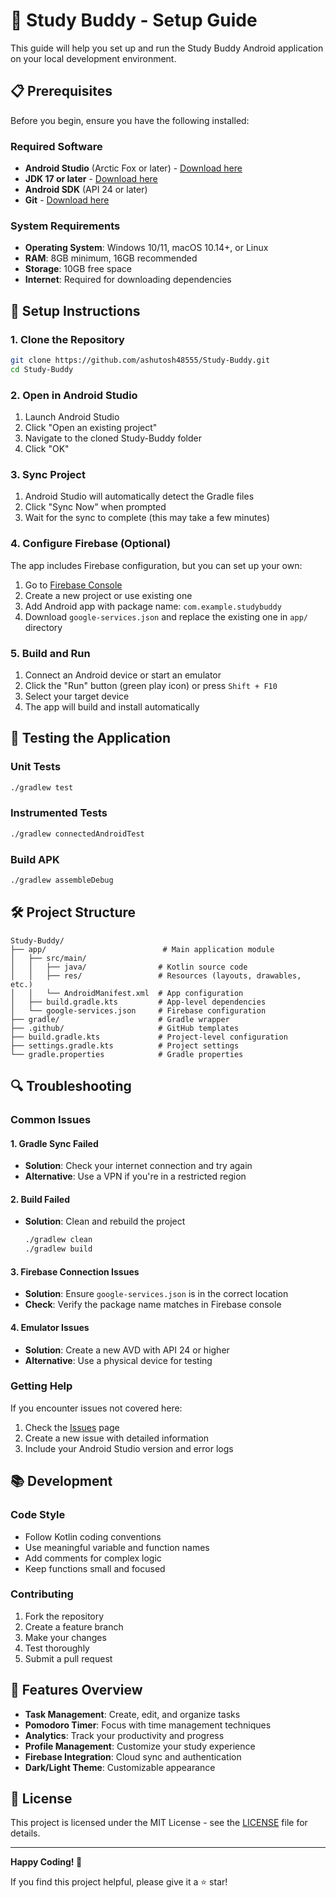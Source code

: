 # 🚀 Study Buddy - Setup Guide

This guide will help you set up and run the Study Buddy Android application on your local development environment.

## 📋 Prerequisites

Before you begin, ensure you have the following installed:

### Required Software
- **Android Studio** (Arctic Fox or later) - [Download here](https://developer.android.com/studio)
- **JDK 17 or later** - [Download here](https://www.oracle.com/java/technologies/downloads/)
- **Android SDK** (API 24 or later)
- **Git** - [Download here](https://git-scm.com/)

### System Requirements
- **Operating System**: Windows 10/11, macOS 10.14+, or Linux
- **RAM**: 8GB minimum, 16GB recommended
- **Storage**: 10GB free space
- **Internet**: Required for downloading dependencies

## 🔧 Setup Instructions

### 1. Clone the Repository
```bash
git clone https://github.com/ashutosh48555/Study-Buddy.git
cd Study-Buddy
```

### 2. Open in Android Studio
1. Launch Android Studio
2. Click "Open an existing project"
3. Navigate to the cloned Study-Buddy folder
4. Click "OK"

### 3. Sync Project
1. Android Studio will automatically detect the Gradle files
2. Click "Sync Now" when prompted
3. Wait for the sync to complete (this may take a few minutes)

### 4. Configure Firebase (Optional)
The app includes Firebase configuration, but you can set up your own:

1. Go to [Firebase Console](https://console.firebase.google.com/)
2. Create a new project or use existing one
3. Add Android app with package name: `com.example.studybuddy`
4. Download `google-services.json` and replace the existing one in `app/` directory

### 5. Build and Run
1. Connect an Android device or start an emulator
2. Click the "Run" button (green play icon) or press `Shift + F10`
3. Select your target device
4. The app will build and install automatically

## 📱 Testing the Application

### Unit Tests
```bash
./gradlew test
```

### Instrumented Tests
```bash
./gradlew connectedAndroidTest
```

### Build APK
```bash
./gradlew assembleDebug
```

## 🛠️ Project Structure

```
Study-Buddy/
├── app/                          # Main application module
│   ├── src/main/
│   │   ├── java/                # Kotlin source code
│   │   ├── res/                 # Resources (layouts, drawables, etc.)
│   │   └── AndroidManifest.xml  # App configuration
│   ├── build.gradle.kts         # App-level dependencies
│   └── google-services.json     # Firebase configuration
├── gradle/                      # Gradle wrapper
├── .github/                     # GitHub templates
├── build.gradle.kts             # Project-level configuration
├── settings.gradle.kts          # Project settings
└── gradle.properties            # Gradle properties
```

## 🔍 Troubleshooting

### Common Issues

#### 1. Gradle Sync Failed
- **Solution**: Check your internet connection and try again
- **Alternative**: Use a VPN if you're in a restricted region

#### 2. Build Failed
- **Solution**: Clean and rebuild the project
  ```bash
  ./gradlew clean
  ./gradlew build
  ```

#### 3. Firebase Connection Issues
- **Solution**: Ensure `google-services.json` is in the correct location
- **Check**: Verify the package name matches in Firebase console

#### 4. Emulator Issues
- **Solution**: Create a new AVD with API 24 or higher
- **Alternative**: Use a physical device for testing

### Getting Help

If you encounter issues not covered here:

1. Check the [Issues](https://github.com/ashutosh48555/Study-Buddy/issues) page
2. Create a new issue with detailed information
3. Include your Android Studio version and error logs

## 📚 Development

### Code Style
- Follow Kotlin coding conventions
- Use meaningful variable and function names
- Add comments for complex logic
- Keep functions small and focused

### Contributing
1. Fork the repository
2. Create a feature branch
3. Make your changes
4. Test thoroughly
5. Submit a pull request

## 🎯 Features Overview

- **Task Management**: Create, edit, and organize tasks
- **Pomodoro Timer**: Focus with time management techniques
- **Analytics**: Track your productivity and progress
- **Profile Management**: Customize your study experience
- **Firebase Integration**: Cloud sync and authentication
- **Dark/Light Theme**: Customizable appearance

## 📄 License

This project is licensed under the MIT License - see the [LICENSE](LICENSE) file for details.

---

**Happy Coding! 🚀**

If you find this project helpful, please give it a ⭐ star!
